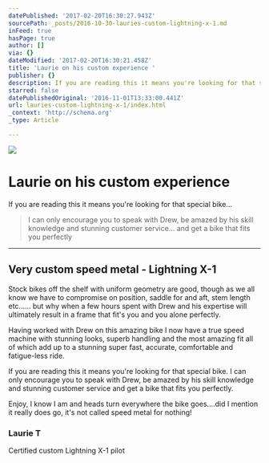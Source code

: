 ```yaml
---
datePublished: '2017-02-20T16:30:27.943Z'
sourcePath: _posts/2016-10-30-lauries-custom-lightning-x-1.md
inFeed: true
hasPage: true
author: []
via: {}
dateModified: '2017-02-20T16:30:21.458Z'
title: 'Laurie on his custom experience '
publisher: {}
description: If you are reading this it means you're looking for that special bike…
starred: false
datePublishedOriginal: '2016-11-01T13:33:00.441Z'
url: lauries-custom-lightning-x-1/index.html
_context: 'http://schema.org'
_type: Article

---
```

![](https://the-grid-user-content.s3-us-west-2.amazonaws.com/ba289a6f-396d-4517-b60b-78f0fd15833f.jpg)

# Laurie on his custom experience 

If you are reading this it means you're looking for that special bike...

> I can only encourage you to speak with Drew, be amazed by his skill knowledge and stunning customer service... and get a bike that fits you perfectly

---

## Very custom speed metal - Lightning X-1

Stock bikes off the shelf with uniform geometry are good, though as we all know we have to compromise on position, saddle for and aft, stem length etc...... but why when a few hours spent with Drew and his expertise will ultimately result in a frame that fit's you and you alone perfectly.

Having worked with Drew on this amazing bike I now have a true speed machine with stunning looks, superb handling and the most amazing fit all of which add up to a stunning super fast, accurate, comfortable and fatigue-less ride.

If you are reading this it means you're looking for that special bike. I can only encourage you to speak with Drew, be amazed by his skill knowledge and stunning customer service and get a bike that fits you perfectly.

Enjoy, I know I am and heads turn everywhere the bike goes....did I mention it really does go, it's not called speed metal for nothing!

### Laurie T  
Certified custom Lightning X-1 pilot